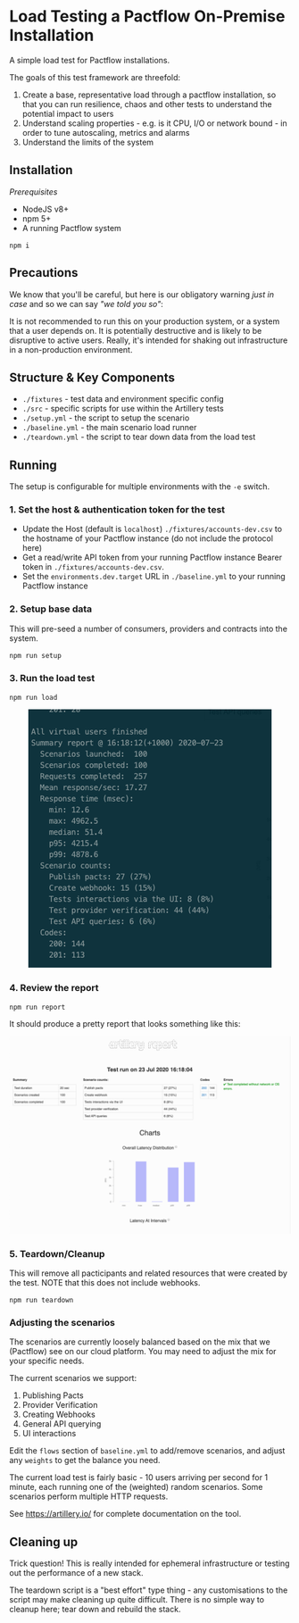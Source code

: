 # Load Testing a Pactflow On-Premise Installation

A simple load test for Pactflow installations.

The goals of this test framework are threefold:

1. Create a base, representative load through a pactflow installation, so that you can run resilience, chaos and other tests to understand the potential impact to users
1. Understand scaling properties - e.g. is it CPU, I/O or network bound - in order to tune autoscaling, metrics and alarms
1. Understand the limits of the system

## Installation

*Prerequisites*
* NodeJS v8+
* npm 5+
* A running Pactflow system

```
npm i
```

## Precautions

We know that you'll be careful, but here is our obligatory warning _just in case_ and so we can say _"we told you so"_:

It is not recommended to run this on your production system, or a system that a user depends on. It is potentially destructive and is likely to be disruptive to active users. Really, it's intended for shaking out infrastructure in a non-production environment.

## Structure & Key Components

* `./fixtures` - test data and environment specific config
* `./src` - specific scripts for use within the Artillery tests
* `./setup.yml` - the script to setup the scenario
* `./baseline.yml` - the main scenario load runner
* `./teardown.yml` - the script to tear down data from the load test

## Running

The setup is configurable for multiple environments with the `-e` switch.

### 1. Set the host & authentication token for the test

* Update the Host (default is `localhost`) `./fixtures/accounts-dev.csv` to the hostname of your Pactflow instance (do not include the protocol here)
* Get a read/write API token from your running Pactflow instance Bearer token in `./fixtures/accounts-dev.csv`.
* Set the `environments.dev.target` URL in `./baseline.yml` to your running Pactflow instance

### 2. Setup base data

This will pre-seed a number of consumers, providers and contracts into the system.

```
npm run setup
```

### 3. Run the load test

```
npm run load
```

<p align="center">
  <img src="./docs/artillery-cli-report.png">
</p>

### 4. Review the report

```
npm run report
```

It should produce a pretty report that looks something like this:

<p align="center">
  <img src="./docs/artillery-report.png">
</p>


### 5. Teardown/Cleanup

This will remove all pacticipants and related resources that were created by the test. NOTE that this does not include webhooks.

```
npm run teardown
```

### Adjusting the scenarios

The scenarios are currently loosely balanced based on the mix that we (Pactflow) see on our cloud platform. You may need to adjust the mix for your specific needs.

The current scenarios we support:

1. Publishing Pacts
1. Provider Verification
1. Creating Webhooks
1. General API querying
1. UI interactions

Edit the `flows` section of `baseline.yml` to add/remove scenarios, and adjust any `weights` to get the balance you need.

The current load test is fairly basic - 10 users arriving per second for 1 minute, each running one of the (weighted) random scenarios. Some scenarios perform multiple HTTP requests.

See https://artillery.io/ for complete documentation on the tool.

## Cleaning up

Trick question! This is really intended for ephemeral infrastructure or testing out the performance of a new stack.

The teardown script is a "best effort" type thing - any customisations to the script may make cleaning up quite difficult. There is no simple way to cleanup here; tear down and rebuild the stack.